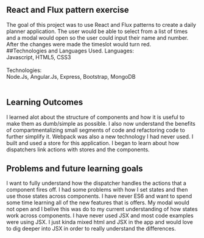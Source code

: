 ## React and Flux pattern exercise
The goal of this project was to use React and Flux patterns to create a daily planner application. The user 
would be able to select from a list of times and a modal would open so the user could input their name and 
number. After the changes were made the timeslot would turn red.
<br>
##Technologies and Languages Used.
Languages:<br>
Javascript, HTML5, CSS3<br>
<br>
Technologies:<br>
Node.Js, Angular.Js, Express, Bootstrap, MongoDB<br>
<br>

## Learning Outcomes
I learned alot about the structure of components and how it is useful to make them as dumb/simple as possible. I also now
understand the benefits of compartmentalizing small segments of code and refactoring code to further simplify it. Webpack 
was also a new technology I had never used. I built and used a store for this application. I began to 
learn about how dispatchers link actions with stores and the components.

## Problems and future learning goals
I want to fully understand how the dispatcher handles the actions that a component fires off. I had some problems with
how I set states and then use those states across components. I have never ES6 and want to spend some time learning
all of the new features that is offers. My modal would not open and I belive this was do to my current understanding of
how states work across components. I have never used JSX and most code examples were using JSX. I just kinda mixed html and JSX in the app and would love to dig deeper into JSX in order to really understand the differences.
